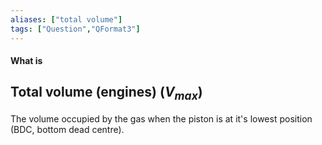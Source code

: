 ```yaml
---
aliases: ["total volume"]
tags: ["Question","QFormat3"]
---
```


#### What is
## Total volume (engines) ($V_{max}$)
The volume occupied by the gas when the piston is at it's lowest position (BDC, bottom dead centre).